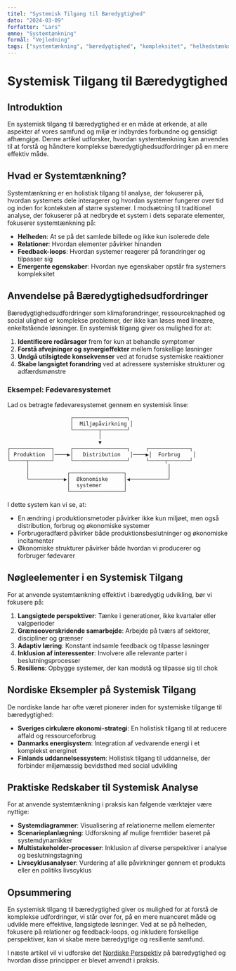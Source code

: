 ```yaml
---
titel: "Systemisk Tilgang til Bæredygtighed"
dato: "2024-03-09"
forfatter: "Lars"
emne: "Systemtænkning"
formål: "Vejledning"
tags: ["systemtænkning", "bæredygtighed", "kompleksitet", "helhedstænkning"]
---
```


# Systemisk Tilgang til Bæredygtighed

## Introduktion

En systemisk tilgang til bæredygtighed er en måde at erkende, at alle aspekter af vores samfund og miljø er indbyrdes forbundne og gensidigt afhængige. Denne artikel udforsker, hvordan systemtænkning kan anvendes til at forstå og håndtere komplekse bæredygtighedsudfordringer på en mere effektiv måde.

## Hvad er Systemtænkning?

Systemtænkning er en holistisk tilgang til analyse, der fokuserer på, hvordan systemets dele interagerer og hvordan systemer fungerer over tid og inden for konteksten af større systemer. I modsætning til traditionel analyse, der fokuserer på at nedbryde et system i dets separate elementer, fokuserer systemtænkning på:

- **Helheden**: At se på det samlede billede og ikke kun isolerede dele
- **Relationer**: Hvordan elementer påvirker hinanden
- **Feedback-loops**: Hvordan systemer reagerer på forandringer og tilpasser sig
- **Emergente egenskaber**: Hvordan nye egenskaber opstår fra systemers kompleksitet

## Anvendelse på Bæredygtighedsudfordringer

Bæredygtighedsudfordringer som klimaforandringer, ressourceknaphed og social ulighed er komplekse problemer, der ikke kan løses med lineære, enkeltstående løsninger. En systemisk tilgang giver os mulighed for at:

1. **Identificere rodårsager** frem for kun at behandle symptomer
2. **Forstå afvejninger og synergieffekter** mellem forskellige løsninger
3. **Undgå utilsigtede konsekvenser** ved at forudse systemiske reaktioner
4. **Skabe langsigtet forandring** ved at adressere systemiske strukturer og adfærdsmønstre

### Eksempel: Fødevaresystemet

Lad os betragte fødevaresystemet gennem en systemisk linse:

```
                    ┌─────────────────┐
                    │  Miljøpåvirkning │
                    └────────┬────────┘
                             │
                             ▼
┌─────────────┐     ┌─────────────────┐     ┌─────────────┐
│ Produktion  │────▶│   Distribution   │────▶│  Forbrug    │
└─────┬───────┘     └─────────────────┘     └─────┬───────┘
      │                                            │
      │            ┌─────────────────┐             │
      └───────────▶│  Økonomiske     │◀────────────┘
                   │  systemer       │
                   └─────────────────┘
```

I dette system kan vi se, at:

- En ændring i produktionsmetoder påvirker ikke kun miljøet, men også distribution, forbrug og økonomiske systemer
- Forbrugeradfærd påvirker både produktionsbeslutninger og økonomiske incitamenter
- Økonomiske strukturer påvirker både hvordan vi producerer og forbruger fødevarer

## Nøgleelementer i en Systemisk Tilgang

For at anvende systemtænkning effektivt i bæredygtig udvikling, bør vi fokusere på:

1. **Langsigtede perspektiver**: Tænke i generationer, ikke kvartaler eller valgperioder
2. **Grænseoverskridende samarbejde**: Arbejde på tværs af sektorer, discipliner og grænser
3. **Adaptiv læring**: Konstant indsamle feedback og tilpasse løsninger
4. **Inklusion af interessenter**: Involvere alle relevante parter i beslutningsprocesser
5. **Resiliens**: Opbygge systemer, der kan modstå og tilpasse sig til chok

## Nordiske Eksempler på Systemisk Tilgang

De nordiske lande har ofte været pionerer inden for systemiske tilgange til bæredygtighed:

- **Sveriges cirkulære økonomi-strategi**: En holistisk tilgang til at reducere affald og ressourceforbrug
- **Danmarks energisystem**: Integration af vedvarende energi i et komplekst energinet
- **Finlands uddannelsessystem**: Holistisk tilgang til uddannelse, der forbinder miljømæssig bevidsthed med social udvikling

## Praktiske Redskaber til Systemisk Analyse

For at anvende systemtænkning i praksis kan følgende værktøjer være nyttige:

- **Systemdiagrammer**: Visualisering af relationerne mellem elementer
- **Scenarieplanlægning**: Udforskning af mulige fremtider baseret på systemdynamikker
- **Multistakeholder-processer**: Inklusion af diverse perspektiver i analyse og beslutningstagning
- **Livscyklusanalyser**: Vurdering af alle påvirkninger gennem et produkts eller en politiks livscyklus

## Opsummering

En systemisk tilgang til bæredygtighed giver os mulighed for at forstå de komplekse udfordringer, vi står over for, på en mere nuanceret måde og udvikle mere effektive, langsigtede løsninger. Ved at se på helheden, fokusere på relationer og feedback-loops, og inkludere forskellige perspektiver, kan vi skabe mere bæredygtige og resiliente samfund.

I næste artikel vil vi udforske det [Nordiske Perspektiv](./nordisk_perspektiv.md) på bæredygtighed og hvordan disse principper er blevet anvendt i praksis. 